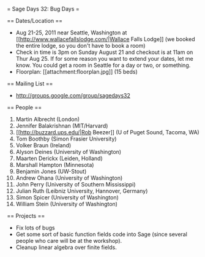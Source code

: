 = Sage Days 32: Bug Days =

== Dates/Location ==

 * Aug 21-25, 2011 near Seattle, Washington at [[http://www.wallacefallslodge.com/|Wallace Falls Lodge]] (we booked the entire lodge, so you don't have to book a room)
 * Check in time is 3pm on Sunday August 21 and checkout is at 11am on Thur Aug 25.  If for some reason you want to extend your dates, let me know.  You could get a room in Seattle for a day or two, or something. 
 * Floorplan: [[attachment:floorplan.jpg]] (15 beds)

== Mailing List ==

 *  http://groups.google.com/group/sagedays32

== People ==

 1. Martin Albrecht (London)
 1. Jennifer Balakrishnan (MIT/Harvard)
 1. [[http://buzzard.ups.edu/|Rob Beezer]] (U of Puget Sound, Tacoma, WA)
 1. Tom Boothby (Simon Frasier University)
 1. Volker Braun (Ireland)
 1. Alyson Deines (University of Washington)
 1. Maarten Derickx (Leiden, Holland)
 1. Marshall Hampton (Minnesota)
 1. Benjamin Jones (UW-Stout)
 1. Andrew Ohana (University of Washington)
 1. John Perry (University of Southern Mississippi)
 1. Julian Ruth (Leibniz University, Hannover, Germany)
 1. Simon Spicer (University of Washington)
 1. William Stein (University of Washington)


== Projects ==

 * Fix lots of bugs
 * Get some sort of basic function fields code into Sage (since several people who care will be at the workshop).
 * Cleanup linear algebra over finite fields.
